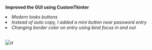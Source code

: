 <strong>Improved the GUI using CustomTkinter</strong>
<em>
<li> Modern looks buttons </li>
<li> Instead of auto copy, I added a mini button near password entry </li>
<li> Changing border color on entry using bind focus in and out</li>
 <br>
 

![a](https://user-images.githubusercontent.com/122131469/217822661-808e3e2c-1c6c-4e83-9e53-0644ccf3e2f6.gif)
